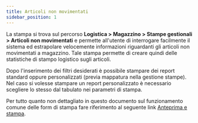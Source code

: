 ```yaml
---
title: Articoli non movimentati
sidebar_position: 1
---
```


La stampa si trova sul percorso **Logistica > Magazzino  >  Stampe gestionali > Articoli non movimentati** e permette all'utente di interrogare facilmente il sistema ed estrapolare velocemente informazioni riguardanti gli articoli non movimentati a magazzino. Tale stampa permette di creare quindi delle statistiche di stampo logistico sugli articoli.

Dopo l'inserimento dei filtri desiderati è possibile stampare dei report standard oppure personalizzati (previa mappatura nella gestione stampe). Nel caso si volesse stampare un report personalizzato è necessario scegliere lo stesso dal tabulato nei parametri di stampa.

Per tutto quanto non dettagliato in questo documento sul funzionamento comune delle form di stampa fare riferimento al seguente link [Anteprima e stampa](/docs/guide/common/operations-with-data/reports).